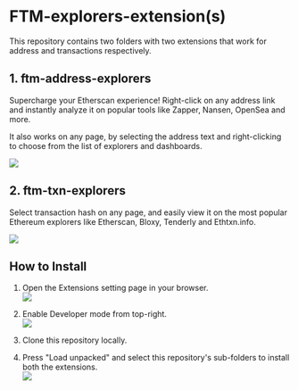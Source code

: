 # FTM-explorers-extension(s)

This repository contains two folders with two extensions that work for address and transactions respectively.

## 1. ftm-address-explorers

Supercharge your Etherscan experience! Right-click on any address link and instantly analyze it on popular tools like Zapper, Nansen, OpenSea and more.

It also works on any page, by selecting the address text and right-clicking to choose from the list of explorers and dashboards.

<img src="./.github/ss1.jpg" />

## 2. ftm-txn-explorers

Select transaction hash on any page, and easily view it on the most popular Ethereum explorers like Etherscan, Bloxy, Tenderly and Ethtxn.info.

<img src="./.github/ss2.jpg" />

## How to Install

1. Open the Extensions setting page in your browser. <br />
   <img src="https://i.imgur.com/w74tMZK.png" />

2. Enable Developer mode from top-right. <br />
   <img src="https://i.imgur.com/8dFtG1h.png" />

3. Clone this repository locally.

4. Press "Load unpacked" and select this repository's sub-folders to install both the extensions. <br />
   <img src="https://i.imgur.com/OZEJB5Q.png" />
